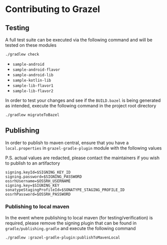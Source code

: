 # Contributing to Grazel

## Testing

A full test suite can be executed via the following command and will be tested on these modules

```sh
./gradlew check
```

- `sample-android`
- `sample-android-flavor`
- `sample-android-lib`
- `sample-kotlin-lib`
- `sample-lib-flavor1`
- `sample-lib-flavor2`

In order to test your changes and see if the `BUILD.bazel` is being generated as intended, execute the following command in the project root directory

```sh
./gradlew migrateToBazel
```

## Publishing

In order to publish to maven central, ensure that you have a `local.properties` in `grazel-gradle-plugin` module with the following values

P.S. actual values are redacted, please contact the maintainers if you wish to publish to an artifactory

```properties
signing.keyId=$SIGNING_KEY_ID
signing.password=$SIGNING_PASSWORD
ossrhUsername=$OSSRH_USERNAME
signing.key=$SIGNING_KEY
sonatypeStagingProfileId=$SONATYPE_STAGING_PROFILE_ID
ossrhPassword=$OSSRH_PASSWORD
```

### Publishing to local maven

In the event where publishing to local maven (for testing/verification) is required, please remove the signing plugin that can be found in `gradle/publishing.gradle` and execute the following command

```sh
./gradlew :grazel-gradle-plugin:publishToMavenLocal
```
